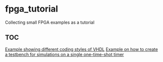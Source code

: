 # fpga_tutorial
Collecting small FPGA examples as a tutorial
## TOC
[Example showing different coding styles of VHDL](src/1-styles-vhdl)
[Example on how to create a testbench for simulations on a single one-time-shot timer](src/3-testbench)

